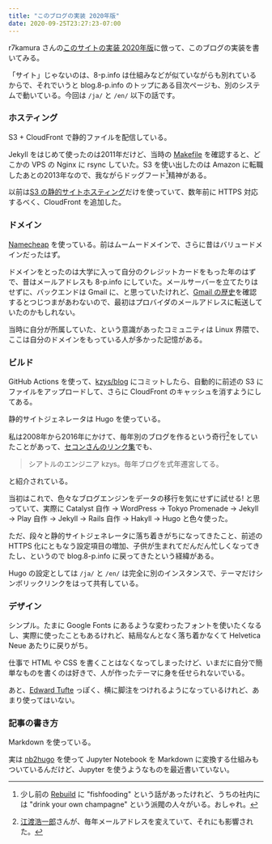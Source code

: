 ```yaml
---
title: "このブログの実装 2020年版"
date: 2020-09-25T23:27:23-07:00
---
```

r7kamura さんの[このサイトの実装 2020年版](https://r7kamura.com/articles/2020-09-23-this-site-setup-2020)に倣って、このブログの実装を書いてみる。

「サイト」じゃないのは、8-p.info は仕組みなどが似ていながらも別れているからで、それでいうと blog.8-p.info のトップにある目次ページも、別のシステムで動いている。今回は `/ja/` と `/en/` 以下の話です。

### ホスティング

S3 + CloudFront で静的ファイルを配信している。

Jekyll をはじめて使ったのは2011年だけど、当時の [Makefile](https://github.com/kzys/2011/blob/master/Makefile) を確認すると、どこかの VPS の Nginx に rsync していた。S3 を使い出したのは Amazon に転職したあとの2013年なので、我ながらドッグフード[^dogfood]精神がある。

以前は[S3 の静的サイトホスティング](https://docs.aws.amazon.com/ja_jp/AmazonS3/latest/dev/WebsiteHosting.html)だけを使っていて、数年前に HTTPS 対応するべく、CloudFront を追加した。

### ドメイン

[Namecheap](https://www.namecheap.com/) を使っている。前はムームードメインで、さらに昔はバリュードメインだったはず。

ドメインをとったのは大学に入って自分のクレジットカードをもった年のはずで、昔はメールアドレスも 8-p.info にしていた。メールサーバーを立てたりはせずに、バックエンドは Gmail に、と思っていたけれど、[Gmail の歴史](https://en.wikipedia.org/wiki/History_of_Gmail)を確認するとつじつまがあわないので、最初はプロバイダのメールアドレスに転送していたのかもしれない。

当時に自分が所属していた、という意識があったコミュニティは Linux 界隈で、ここは自分のドメインをもっている人が多かった記憶がある。

### ビルド

GitHub Actions を使って、[kzys/blog](https://github.com/kzys/blog) にコミットしたら、自動的に前述の S3 にファイルをアップロードして、さらに CloudFront のキャッシュを消すようにしてある。

静的サイトジェネレータは Hugo を使っている。

私は2008年から2016年にかけて、毎年別のブログを作るという奇行[^eto]をしていたことがあって、[セコンさんのリンク集](https://secon.dev/link/)でも、

> シアトルのエンジニア kzys。毎年ブログを式年遷宮してる。

と紹介されている。

当初はこれで、色々なブログエンジンをデータの移行を気にせずに試せる! と思っていて、実際に Catalyst 自作 -> WordPress -> Tokyo Promenade -> Jekyll -> Play 自作 -> Jekyll -> Rails 自作 -> Hakyll -> Hugo と色々使った。

ただ、段々と静的サイトジェネレータに落ち着きがちになってきたこと、前述の HTTPS 化にともなう設定項目の増加、子供が生まれてだんだん忙しくなってきたし、というので blog.8-p.info に戻ってきたという経緯がある。

Hugo の設定としては `/ja/` と `/en/` は完全に別のインスタンスで、テーマだけシンボリックリンクをはって共有している。

### デザイン

シンプル。たまに Google Fonts にあるような変わったフォントを使いたくなるし、実際に使ったこともあるけれど、結局なんとなく落ち着かなくて Helvetica Neue あたりに戻りがち。

仕事で HTML や CSS を書くことはなくなってしまったけど、いまだに自分で簡単なものを書くのは好きで、人が作ったテーマに身を任せられないでいる。

あと、[Edward Tufte](https://www.edwardtufte.com/) っぽく、横に脚注をつけれるようになっているけれど、あまり使ってはいない。

### 記事の書き方

Markdown を使っている。

実は [nb2hugo](https://github.com/kzys/nb2hugo) を使って Jupyter Notebook を Markdown に変換する仕組みもついているんだけど、Jupyter を使うようなものを最近書いていない。

[^dogfood]: 少し前の [Rebuild](https://rebuild.fm/270/) に "fishfooding" という話があったけれど、うちの社内には "drink your own champagne" という派閥の人々がいる。おしゃれ。

[^eto]: [江渡浩一郎](http://eto.com/)さんが、毎年メールアドレスを変えていて、それにも影響された。
